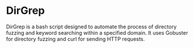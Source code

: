 # DirGrep
DirGrep is a bash script designed to automate the process of directory fuzzing and keyword searching within a specified domain. It uses Gobuster for directory fuzzing and curl for sending HTTP requests.
